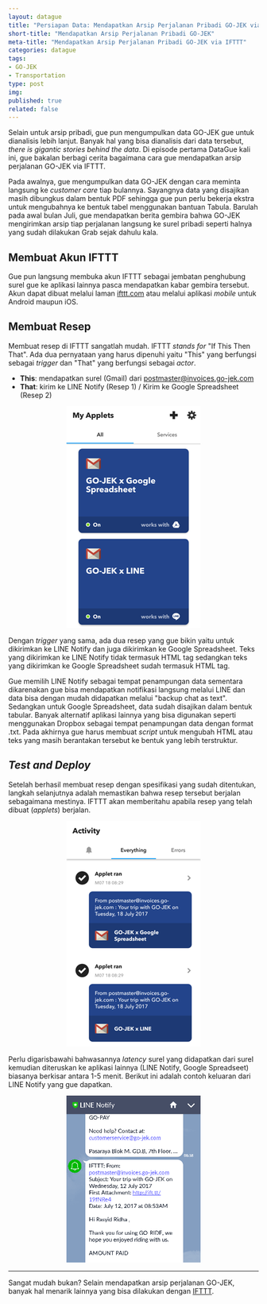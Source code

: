 ```yaml
---
layout: datague
title: "Persiapan Data: Mendapatkan Arsip Perjalanan Pribadi GO-JEK via IFTTT"
short-title: "Mendapatkan Arsip Perjalanan Pribadi GO-JEK"
meta-title: "Mendapatkan Arsip Perjalanan Pribadi GO-JEK via IFTTT"
categories: datague
tags:
- GO-JEK
- Transportation
type: post
img: 
published: true
related: false
---
```


Selain untuk arsip pribadi, gue pun mengumpulkan data GO-JEK gue untuk dianalisis lebih lanjut. Banyak hal yang bisa dianalisis dari data tersebut, *there is gigantic stories behind the data*. Di episode pertama DataGue kali ini, gue bakalan berbagi cerita bagaimana cara gue mendapatkan arsip perjalanan GO-JEK via IFTTT.

Pada awalnya, gue mengumpulkan data GO-JEK dengan cara meminta langsung ke *customer care* tiap bulannya. Sayangnya data yang disajikan masih dibungkus dalam bentuk PDF sehingga gue pun perlu bekerja ekstra untuk mengubahnya ke bentuk tabel menggunakan bantuan Tabula. Barulah pada awal bulan Juli, gue mendapatkan berita gembira bahwa GO-JEK mengirimkan arsip tiap perjalanan langsung ke surel pribadi seperti halnya yang sudah dilakukan Grab sejak dahulu kala.

## Membuat Akun IFTTT

Gue pun langsung membuka akun IFTTT sebagai jembatan penghubung surel gue ke aplikasi lainnya pasca mendapatkan kabar gembira tersebut. Akun dapat dibuat melalui laman [ifttt.com](http://ifttt.com/) atau melalui aplikasi *mobile* untuk Android maupun iOS.

## Membuat Resep

Membuat resep di IFTTT sangatlah mudah. IFTTT *stands for* "If This Then That". Ada dua pernyataan yang harus dipenuhi yaitu "This" yang berfungsi sebagai *trigger* dan "That" yang berfungsi sebagai *actor*.

- **This**: mendapatkan surel (Gmail) dari postmaster@invoices.go-jek.com
- **That**: kirim ke LINE Notify (Resep 1) / Kirim ke Google Spreadsheet (Resep 2)

<center><img src="/images/datague/data-gojek/applets.png"></center>

Dengan *trigger* yang sama, ada dua resep yang gue bikin yaitu untuk dikirimkan ke LINE Notify dan juga dikirimkan ke Google Spreadsheet. Teks yang dikirimkan ke LINE Notify tidak termasuk HTML tag sedangkan teks yang dikirimkan ke Google Spreadsheet sudah termasuk HTML tag. 

Gue memilih LINE Notify sebagai tempat penampungan data sementara dikarenakan gue bisa mendapatkan notifikasi langsung melalui LINE dan data bisa dengan mudah didapatkan melalui "backup chat as text". Sedangkan untuk Google Spreadsheet, data sudah disajikan dalam bentuk tabular. Banyak alternatif aplikasi lainnya yang bisa digunakan seperti menggunakan Dropbox sebagai tempat penampungan data dengan format .txt. Pada akhirnya gue harus membuat *script* untuk mengubah HTML atau teks yang masih berantakan tersebut ke bentuk yang lebih terstruktur.

## *Test and Deploy*

Setelah berhasil membuat resep dengan spesifikasi yang sudah ditentukan, langkah selanjutnya adalah memastikan bahwa resep tersebut berjalan sebagaimana mestinya. IFTTT akan memberitahu apabila resep yang telah dibuat (*applets*) berjalan. 

<center><img src="/images/datague/data-gojek/applets-run.png"></center>

Perlu digarisbawahi bahwasannya *latency* surel yang didapatkan dari surel kemudian diteruskan ke aplikasi lainnya (LINE Notify, Google Spreadseet) biasanya berkisar antara 1-5 menit. Berikut ini adalah contoh keluaran dari LINE Notify yang gue dapatkan.

<center><img src="/images/datague/data-gojek/line-notify.png"></center>

---

Sangat mudah bukan? Selain mendapatkan arsip perjalanan GO-JEK, banyak hal menarik lainnya yang bisa dilakukan dengan [IFTTT](/notes/ifttt-is-awesome/). 